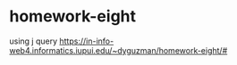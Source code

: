# homework-eight
using j query
https://in-info-web4.informatics.iupui.edu/~dyguzman/homework-eight/#
